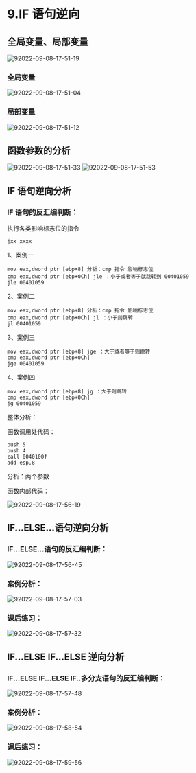 # 9.IF 语句逆向

## 全局变量、局部变量

<img src="https://raw.githubusercontent.com/Amyas/picgo-bed/master/amyas.github.io/92022-09-08-17-51-19.png" alt="92022-09-08-17-51-19" width="" height="">

### 全局变量

<img src="https://raw.githubusercontent.com/Amyas/picgo-bed/master/amyas.github.io/92022-09-08-17-51-04.png" alt="92022-09-08-17-51-04" width="" height="">

### 局部变量

<img src="https://raw.githubusercontent.com/Amyas/picgo-bed/master/amyas.github.io/92022-09-08-17-51-12.png" alt="92022-09-08-17-51-12" width="" height="">

## 函数参数的分析

<img src="https://raw.githubusercontent.com/Amyas/picgo-bed/master/amyas.github.io/92022-09-08-17-51-33.png" alt="92022-09-08-17-51-33" width="" height="">

<img src="https://raw.githubusercontent.com/Amyas/picgo-bed/master/amyas.github.io/92022-09-08-17-51-53.png" alt="92022-09-08-17-51-53" width="" height="">

## IF 语句逆向分析

### IF 语句的反汇编判断：

执行各类影响标志位的指令

    jxx xxxx

1、案例一

    mov eax,dword ptr [ebp+8] 分析：cmp 指令 影响标志位
    cmp eax,dword ptr [ebp+0Ch] jle ：小于或者等于就跳转到 00401059
    jle 00401059

2、案例二

    mov eax,dword ptr [ebp+8] 分析：cmp 指令 影响标志位
    cmp eax,dword ptr [ebp+0Ch] jl ：小于则跳转
    jl 00401059

3、案例三

    mov eax,dword ptr [ebp+8] jge ：大于或者等于则跳转
    cmp eax,dword ptr [ebp+0Ch]
    jge 00401059

4、案例四

    mov eax,dword ptr [ebp+8] jg ：大于则跳转
    cmp eax,dword ptr [ebp+0Ch]
    jg 00401059

整体分析：

函数调用处代码：

    push 5
    push 4
    call 0040100f
    add esp,8

分析：两个参数

函数内部代码：

<img src="https://raw.githubusercontent.com/Amyas/picgo-bed/master/amyas.github.io/92022-09-08-17-56-19.png" alt="92022-09-08-17-56-19" width="" height="">

## IF...ELSE...语句逆向分析

### IF...ELSE...语句的反汇编判断：

<img src="https://raw.githubusercontent.com/Amyas/picgo-bed/master/amyas.github.io/92022-09-08-17-56-45.png" alt="92022-09-08-17-56-45" width="" height="">

### 案例分析：

<img src="https://raw.githubusercontent.com/Amyas/picgo-bed/master/amyas.github.io/92022-09-08-17-57-03.png" alt="92022-09-08-17-57-03" width="" height="">

### 课后练习：

<img src="https://raw.githubusercontent.com/Amyas/picgo-bed/master/amyas.github.io/92022-09-08-17-57-32.png" alt="92022-09-08-17-57-32" width="" height="">

## IF...ELSE IF...ELSE 逆向分析

### IF...ELSE IF...ELSE IF..多分支语句的反汇编判断：

<img src="https://raw.githubusercontent.com/Amyas/picgo-bed/master/amyas.github.io/92022-09-08-17-57-48.png" alt="92022-09-08-17-57-48" width="" height="">

### 案例分析：

<img src="https://raw.githubusercontent.com/Amyas/picgo-bed/master/amyas.github.io/92022-09-08-17-58-54.png" alt="92022-09-08-17-58-54" width="" height="">

### 课后练习：

<img src="https://raw.githubusercontent.com/Amyas/picgo-bed/master/amyas.github.io/92022-09-08-17-59-56.png" alt="92022-09-08-17-59-56" width="" height="">
